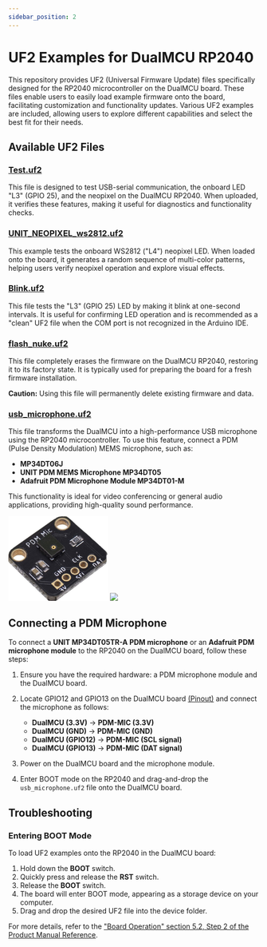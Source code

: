 ```yaml
---
sidebar_position: 2
---
```


# UF2 Examples for DualMCU RP2040


This repository provides UF2 (Universal Firmware Update) files specifically designed for the RP2040 microcontroller on the DualMCU board. These files enable users to easily load example firmware onto the board, facilitating customization and functionality updates. Various UF2 examples are included, allowing users to explore different capabilities and select the best fit for their needs.

## Available UF2 Files

### [Test.uf2](https://github.com/UNIT-Electronics/DualMCU/blob/main/Software/UF2_Files/Test.uf2)
This file is designed to test USB-serial communication, the onboard LED "L3" (GPIO 25), and the neopixel on the DualMCU RP2040. When uploaded, it verifies these features, making it useful for diagnostics and functionality checks.

### [UNIT_NEOPIXEL_ws2812.uf2](https://github.com/UNIT-Electronics/DualMCU/blob/main/Software/UF2_Files/UNIT_NEOPIXEL_ws2812.uf2)
This example tests the onboard WS2812 ("L4") neopixel LED. When loaded onto the board, it generates a random sequence of multi-color patterns, helping users verify neopixel operation and explore visual effects.

### [Blink.uf2](https://github.com/UNIT-Electronics/DualMCU/blob/main/Software/UF2_Files/blink.uf2)
This file tests the "L3" (GPIO 25) LED by making it blink at one-second intervals. It is useful for confirming LED operation and is recommended as a "clean" UF2 file when the COM port is not recognized in the Arduino IDE.

### [flash_nuke.uf2](https://github.com/UNIT-Electronics/DualMCU/blob/main/Software/UF2_Files/flash_nuke.uf2)
This file completely erases the firmware on the DualMCU RP2040, restoring it to its factory state. It is typically used for preparing the board for a fresh firmware installation.

**Caution:** Using this file will permanently delete existing firmware and data.

### [usb_microphone.uf2](https://github.com/UNIT-Electronics/DualMCU/blob/main/Software/UF2_Files/usb_microphone.uf2)
This file transforms the DualMCU into a high-performance USB microphone using the RP2040 microcontroller. To use this feature, connect a PDM (Pulse Density Modulation) MEMS microphone, such as:

- **MP34DT06J**
- **UNIT PDM MEMS Microphone MP34DT05**
- **Adafruit PDM Microphone Module MP34DT01-M**

This functionality is ideal for video conferencing or general audio applications, providing high-quality sound performance.

<a href="https://github.com/UNIT-Electronics/UNIT-PDM-MEMS-Microphone-Breakout-Guide-UF2#readme"><img src="https://github.com/UNIT-Electronics/DualMCU/blob/main/Software/UF2_Files/AR3631-UNIT-MP34DT05TR-A-Modulo-Microfono-PDM-V2.jpg?raw=false" width="200px"/></a>   <img src="UF2_Files/PDM-Mic.jpg?raw=false" width="170px"/><br/>

## Connecting a PDM Microphone

To connect a **UNIT MP34DT05TR-A PDM microphone** or an **Adafruit PDM microphone module** to the RP2040 on the DualMCU board, follow these steps:

1. Ensure you have the required hardware: a PDM microphone module and the DualMCU board.
2. Locate GPIO12 and GPIO13 on the DualMCU board [(Pinout)](https://github.com/UNIT-Electronics/DualMCU/blob/main/Hardware/Resources/EU0002-DUALMCU%20V3.1.2.jpg) and connect the microphone as follows:

   - **DualMCU (3.3V)** → **PDM-MIC (3.3V)**
   - **DualMCU (GND)** → **PDM-MIC (GND)**
   - **DualMCU (GPIO12)** → **PDM-MIC (SCL signal)**
   - **DualMCU (GPIO13)** → **PDM-MIC (DAT signal)**

3. Power on the DualMCU board and the microphone module.
4. Enter BOOT mode on the RP2040 and drag-and-drop the `usb_microphone.uf2` file onto the DualMCU board.

## Troubleshooting

### Entering BOOT Mode
To load UF2 examples onto the RP2040 in the DualMCU board:

1. Hold down the **BOOT** switch.
2. Quickly press and release the **RST** switch.
3. Release the **BOOT** switch.
4. The board will enter BOOT mode, appearing as a storage device on your computer.
5. Drag and drop the desired UF2 file into the device folder.

For more details, refer to the ["Board Operation" section 5.2, Step 2 of the Product Manual Reference](https://github.com/UNIT-Electronics/DualMCU/blob/main/DualMCU(Product%20Reference%20Manual).pdf).

